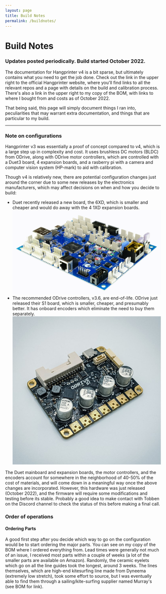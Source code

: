 ```yaml
---
layout: page
title: Build Notes
permalink: /buildnotes/
---
```




# [](#header-1) Build Notes
### Updates posted periodically. Build started October 2022.
The documentation for Hangprinter v4 is a bit sparse, but ultimately contains what you need to get the job done. Check out the link in the upper right to the official Hangprinter website, where you'll find links to all the relevant repos and a page with details on the build and calibration process. There's also a link in the upper right to my copy of the BOM, with links to where I bought from and costs as of October 2022.

That being said, this page will simply document things I ran into, peculiarities that may warrant extra documentation, and things that are particular to my build. 

* * *

### Note on configurations

Hangprinter v3 was essentially a proof of concept compared to v4, which is a large step up in complexity and cost. It uses brushless DC motors (BLDC) from ODrive, along with ODrive motor controllers, which are controlled with a Duet3 board, 4 expansion boards, and a rasberry pi with a camera and computer vision system (HP-mark) to aid with calibration. 

Though v4 is relatively new, there are potential configuration changes just around the corner due to some new releases by the electronics manufacturers, which may affect decisions on when and how you decide to build:

- Duet recently released a new board, the 6XD, which is smaller and cheaper and would do away with the 4 1XD expansion boards. 
![Image](/assets/images/6XD.png)
- The recommended ODrive controllers, v3.6, are end-of-life. ODrive just released their S1 board, which is smaller, cheaper, and presumably better. It has onboard encoders which eliminate the need to buy them separately.
![Image](/assets/images/S1.png)

The Duet mainboard and expansion boards, the motor controllers, and the encoders account for somewhere in the neighborhood of 40-50% of the cost of materials, and will come down in a meaningful way once the above changes are incorporated. However, this hardware was just released (October 2022), and the firmware will require some modifications and testing before its stable. Probably a good idea to make contact with Tobben on the Discord channel to check the status of this before making a final call. 

### Order of operations

#### Ordering Parts

A good first step after you decide which way to go on the configuration would be to start ordering the major parts. You can see on my copy of the BOM where I ordered everything from. Lead times were generally not much of an issue, I received most parts within a couple of weeks (a lot of the smaller parts are available on Amazon). Randomly, the ceramic eyelets which go on all the line guides took the longest, around 3 weeks. The lines themselves, which are high-end kitesurfing line made from Dyneema (extremely low stretch), took some effort to source, but I was eventually able to find them through a sailing/kite-surfing supplier named Murray's (see BOM for link).